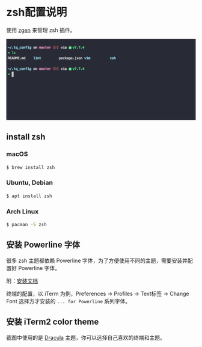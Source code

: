 # zsh配置说明

使用 [zgen](https://github.com/tarjoilija/zgen) 来管理 zsh 插件。

![screenshot](https://github.com/kitian616/config/blob/master/zsh/screenshot.jpg?raw=true)

## install zsh

### macOS

```bash
$ brew install zsh
```

### Ubuntu, Debian

```bash
$ apt install zsh
```

### Arch Linux

```bash
$ pacman -S zsh
```

## 安装 Powerline 字体

很多 zsh 主题都依赖 Powerline 字体，为了方便使用不同的主题，需要安装并配置好 Powerline 字体。

附：[安装文档](https://github.com/powerline/fonts)

终端的配置，以 iTerm 为例，Preferences -> Profiles -> Text标签 -> Change Font 选择方才安装的 `... for Powerline` 系列字体。

## 安装 iTerm2 color theme

截图中使用的是 [Dracula](https://draculatheme.com/) 主题，你可以选择自己喜欢的终端和主题。
